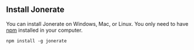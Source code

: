 ## Install Jonerate

You can install Jonerate on Windows, Mac, or Linux.
You only need to have [npm](https://www.npmjs.com/) installed in your computer.

```
npm install -g jonerate
```
